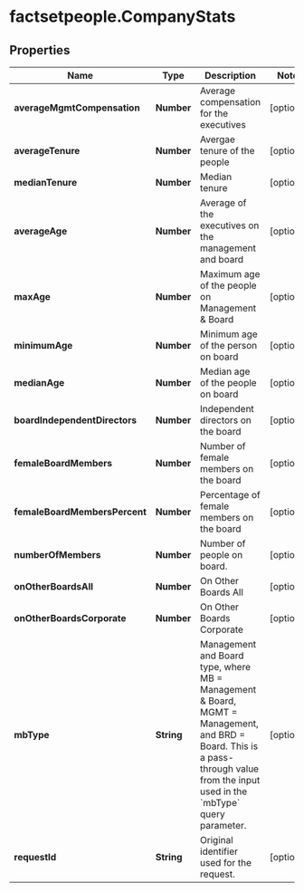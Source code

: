 # factsetpeople.CompanyStats

## Properties

Name | Type | Description | Notes
------------ | ------------- | ------------- | -------------
**averageMgmtCompensation** | **Number** | Average compensation for the executives | [optional] 
**averageTenure** | **Number** | Avergae tenure of the people | [optional] 
**medianTenure** | **Number** | Median tenure | [optional] 
**averageAge** | **Number** | Average of the executives on the management and board | [optional] 
**maxAge** | **Number** | Maximum age of the people on Management &amp; Board | [optional] 
**minimumAge** | **Number** | Minimum age of the person on board | [optional] 
**medianAge** | **Number** | Median age of the people on board | [optional] 
**boardIndependentDirectors** | **Number** | Independent directors on the board | [optional] 
**femaleBoardMembers** | **Number** | Number of female members on the board | [optional] 
**femaleBoardMembersPercent** | **Number** | Percentage of female members on the board | [optional] 
**numberOfMembers** | **Number** | Number of people on board. | [optional] 
**onOtherBoardsAll** | **Number** | On Other Boards All | [optional] 
**onOtherBoardsCorporate** | **Number** | On Other Boards Corporate | [optional] 
**mbType** | **String** | Management and Board type, where MB &#x3D; Management &amp; Board, MGMT &#x3D; Management, and BRD &#x3D; Board. This is a pass-through value from the input used in the &#x60;mbType&#x60; query parameter. | [optional] 
**requestId** | **String** | Original identifier used for the request. | [optional] 


